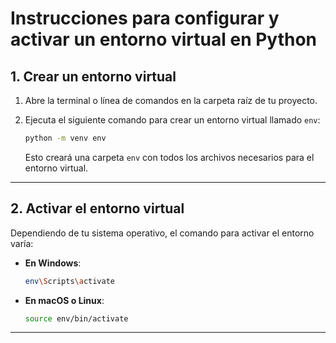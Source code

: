 
# Instrucciones para configurar y activar un entorno virtual en Python

## 1. Crear un entorno virtual
1. Abre la terminal o línea de comandos en la carpeta raíz de tu proyecto.
2. Ejecuta el siguiente comando para crear un entorno virtual llamado `env`:

   ```bash
   python -m venv env
   ```

   Esto creará una carpeta `env` con todos los archivos necesarios para el entorno virtual.

---

## 2. Activar el entorno virtual
Dependiendo de tu sistema operativo, el comando para activar el entorno varía:

- **En Windows**:
  ```bash
  env\Scripts\activate
  ```

- **En macOS o Linux**:
  ```bash
  source env/bin/activate
  ```

---
